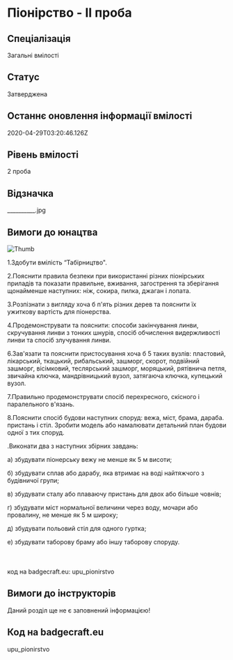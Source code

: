 # Піонірство - ІІ проба

## Спеціалізація

Загальні вмілості

## Статус

Затверджена

## Останнє оновлення інформації вмілості

2020-04-29T03:20:46.126Z

## Рівень вмілості

2 проба

## Відзначка

__________.jpg

## Вимоги до юнацтва

<p><img alt="Thumb           " src="/uploads/textareas/bootsy/image/55/small___________.jpg"><br></p><p>1.Здобути вмілість “Табірництво".</p>

<p>2.Пояснити правила безпеки при використанні різних
піонірських приладів та показати правильне, вживання, загострення та зберігання
щонайменше наступних: ніж, сокира, пилка, джаган і лопата.</p>

<p>3.Розпізнати з вигляду хоча б п'ять різних дерев та
пояснити їх ужиткову вартість для піонерства.</p>

<p>4.Продемонструвати та пояснити: способи закін­чування
линви, скручування линви з тонких шнурів, спосіб обчислення видержливості линви
та спосіб злучування линви.</p>

<p>6.Зав'язати та пояснити пристосування хоча б 5 таких
вузлів: пластовий, лікарський, ткацький, рибальський, зашморг, скорот,
подвійний зашморг, вісімковий, теслярський зашморг, моряцький, рятівнича петля,
звичайна ключка, мандрівницький вузол, затягаюча ключка, купецький вузол.</p>

<p>7.Правильно продемонструвати спосіб перехресного,
скісного і паралельного в'язань.</p>

<p>8.Пояснити спосіб будови наступних споруд: вежа, міст,
брама, дараба. пристань і стіл. Зробити модель або намалювати детальний план
будови одної з тих споруд.</p>

<p>.Виконати два з наступних збірних завдань:</p>

<p>а) збудувати піонерську вежу не менше як 5 м висоти;</p>

<p>б) збудувати сплав або дарабу, яка втримає на воді
найтяжчого з будівничої групи;</p>

<p>в) збудувати сталу або плаваючу пристань для двох або
більше човнів;</p>

<p>г) збудувати міст нормальної величини через воду, мочари
або провалину, не менше як 5 м широку;</p>

<p>д) збудувати польовий стіл для одного гуртка;</p>

е) збудувати таборову браму
або іншу таборову споруду.<br><br><br><br>код на badgecraft.eu: upu_pionirstvo<br>

## Вимоги до інструкторів

Даний розділ ще не є заповнений інформацією!

## Код на badgecraft.eu

upu_pionirstvo
